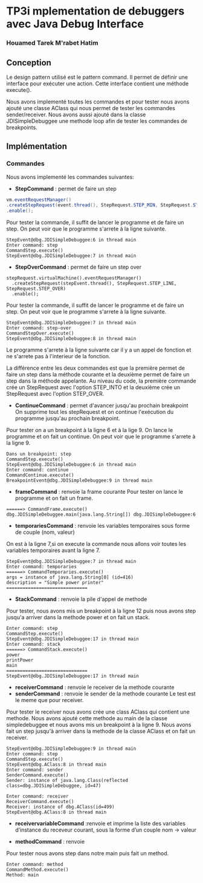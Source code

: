# TP3i mplementation de debuggers avec Java Debug Interface

### Houamed Tarek M'rabet Hatim

## Conception

Le design pattern utilisé est le pattern command. Il permet de définir une interface pour exécuter une action. Cette interface contient une méthode execute(). 

Nous avons implementé toutes les commandes et pour tester nous avons ajouté une classe AClass qui nous permet de tester les commandes sender/receiver. 
Nous avons aussi ajouté dans la classe JDISimpleDebuggee une methode loop afin de tester les commandes de breakpoints.

## Implémentation

### Commandes

Nous avons implementé les commandes suivantes:

* **StepCommand** : permet de faire un step
    
```java
vm.eventRequestManager()
.createStepRequest(event.thread(), StepRequest.STEP_MIN, StepRequest.STEP_INTO)
.enable();
```

Pour tester la commande, il suffit de lancer le programme et de faire un step.
On peut voir que le programme s'arrete à la ligne suivante.

 ```shell
 StepEvent@dbg.JDISimpleDebuggee:6 in thread main
 Enter command: step
 CommandStep.execute()
 StepEvent@dbg.JDISimpleDebuggee:7 in thread main
 ```

* **StepOverCommand** : permet de faire un step over
```shell
stepRequest.virtualMachine().eventRequestManager()
  .createStepRequest(stepEvent.thread(), StepRequest.STEP_LINE, StepRequest.STEP_OVER)
  .enable();
  ```

Pour tester la commande, il suffit de lancer le programme et de faire un step.
On peut voir que le programme s'arrete à la ligne suivante.

 ```shell
 StepEvent@dbg.JDISimpleDebuggee:7 in thread main
 Enter command: step-over
 CommandStepOver.execute()
 StepEvent@dbg.JDISimpleDebuggee:8 in thread main
 ```

Le programme s'arrete à la ligne suivante car il y a un appel de fonction et ne s'arrete pas à l'interieur de la fonction.
    

La différence entre les deux commandes est que la première permet de faire un step dans la méthode courante et la deuxième permet de faire un step dans la méthode appelante.
Au niveau du code, la première commande crée un StepRequest avec l'option STEP_INTO et la deuxième crée un StepRequest avec l'option STEP_OVER.


* **ContinueCommand** : permet d'avancer jusqu'au prochain breakpoint
On supprime tout les stepRequest et on continue l'exécution du programme jusqu'au prochain breakpoint.

Pour tester on a un breakpoint à la ligne 6 et à la lige 9. On lance le programme et on fait un continue. On peut voir que le programme s'arrete à la ligne 9.


  ```shell
 Dans un breakpoint: step
 CommandStep.execute()
 StepEvent@dbg.JDISimpleDebuggee:6 in thread main
 Enter command: continue
 CommandContinue.execute()
 BreakpointEvent@dbg.JDISimpleDebuggee:9 in thread main
  ```

* **frameCommand** : renvoie la frame courante
Pour tester on lance le programme et on fait un frame.

 ```shell
 ======> CommandFrame.execute()
 dbg.JDISimpleDebuggee.main(java.lang.String[]) dbg.JDISimpleDebuggee:6
 ```
 
* **temporariesCommand** : renvoie les variables temporaires sous forme de couple (nom, valeur)

On est à la ligne 7,si on execute la commande nous allons voir toutes les variables temporaires avant la ligne 7.

```shell
StepEvent@dbg.JDISimpleDebuggee:7 in thread main
Enter command: temporaries
======> CommandTemporaries.execute()
args = instance of java.lang.String[0] (id=416)
description = "Simple power printer"
==============================
```

* **StackCommand** : renvoie la pile d'appel de methode

Pour tester, nous avons mis un breakpoint à la ligne 12 puis nous avons step jusqu'a arriver dans la methode power et on fait un stack.


   ```shell
   Enter command: step
   CommandStep.execute()
   StepEvent@dbg.JDISimpleDebuggee:17 in thread main
   Enter command: stack
   ======> CommandStack.execute()
   power
   printPower
   main
   ==============================
   StepEvent@dbg.JDISimpleDebuggee:17 in thread main
  ```
* **receiverCommand** : renvoie le receiver de la methode courante
* **senderCommand** : renvoie le sender de la methode courante
Le test est le meme que pour receiver.


Pour tester le receiver nous avons crée une class AClass qui contient une methode.
Nous avons ajouté cette methode au main de la classe simpledebuggee et nous avons mis un breakpoint à la ligne 9.
Nous avons fait un step jusqu'à arriver dans la methode de la classe AClass et on fait un receiver.


```shell
StepEvent@dbg.JDISimpleDebuggee:9 in thread main
Enter command: step
CommandStep.execute()
StepEvent@dbg.AClass:8 in thread main
Enter command: sender
SenderCommand.execute()
Sender: instance of java.lang.Class(reflected class=dbg.JDISimpleDebuggee, id=47)
```

````shell
Enter command: receiver
ReceiverCommand.execute()
Receiver: instance of dbg.AClass(id=499)
StepEvent@dbg.AClass:8 in thread main
````

* **receivervariableCommand** :renvoie et imprime la liste des variables d’instance du
  receveur courant, sous la forme d’un couple nom → valeur

* **methodCommand** : renvoie

Pour tester nous avons step dans notre main puis fait un method.

```shell
Enter command: method
CommandMethod.execute()
Method: main
```

